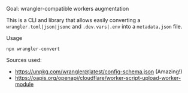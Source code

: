 Goal: wrangler-compatible workers augmentation

This is a CLI and library that allows easily converting a `wrangler.toml|json|jsonc` and `.dev.vars|.env` into a `metadata.json` file.

Usage

```
npx wrangler-convert
```

Sources used:

- https://unpkg.com/wrangler@latest/config-schema.json (Amazing!)
- https://oapis.org/openapi/cloudflare/worker-script-upload-worker-module
